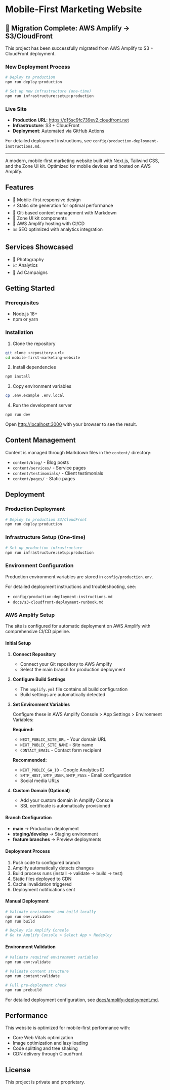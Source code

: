 # Mobile-First Marketing Website

## 🚀 Migration Complete: AWS Amplify → S3/CloudFront

This project has been successfully migrated from AWS Amplify to S3 + CloudFront deployment.

### New Deployment Process
```bash
# Deploy to production
npm run deploy:production

# Set up new infrastructure (one-time)
npm run infrastructure:setup:production
```

### Live Site
- **Production URL**: https://d15sc9fc739ev2.cloudfront.net
- **Infrastructure**: S3 + CloudFront
- **Deployment**: Automated via GitHub Actions

For detailed deployment instructions, see `config/production-deployment-instructions.md`.

---


A modern, mobile-first marketing website built with Next.js, Tailwind CSS, and
the Zone UI kit. Optimized for mobile devices and hosted on AWS Amplify.

## Features

- 📱 Mobile-first responsive design
- ⚡ Static site generation for optimal performance
- 📝 Git-based content management with Markdown
- 🎨 Zone UI kit components
- 🚀 AWS Amplify hosting with CI/CD
- 📊 SEO optimized with analytics integration

## Services Showcased

- 📸 Photography
- 📈 Analytics
- 📢 Ad Campaigns

## Getting Started

### Prerequisites

- Node.js 18+
- npm or yarn

### Installation

1. Clone the repository

```bash
git clone <repository-url>
cd mobile-first-marketing-website
```

2. Install dependencies

```bash
npm install
```

3. Copy environment variables

```bash
cp .env.example .env.local
```

4. Run the development server

```bash
npm run dev
```

Open [http://localhost:3000](http://localhost:3000) with your browser to see the
result.

## Content Management

Content is managed through Markdown files in the `content/` directory:

- `content/blog/` - Blog posts
- `content/services/` - Service pages
- `content/testimonials/` - Client testimonials
- `content/pages/` - Static pages

## Deployment

### Production Deployment
```bash
# Deploy to production S3/CloudFront
npm run deploy:production
```

### Infrastructure Setup (One-time)
```bash
# Set up production infrastructure
npm run infrastructure:setup:production
```

### Environment Configuration
Production environment variables are stored in `config/production.env`.

For detailed deployment instructions and troubleshooting, see:
- `config/production-deployment-instructions.md`
- `docs/s3-cloudfront-deployment-runbook.md`

### AWS Amplify Setup

The site is configured for automatic deployment on AWS Amplify with
comprehensive CI/CD pipeline.

#### Initial Setup

1. **Connect Repository**
   - Connect your Git repository to AWS Amplify
   - Select the main branch for production deployment

2. **Configure Build Settings**
   - The `amplify.yml` file contains all build configuration
   - Build settings are automatically detected

3. **Set Environment Variables**

   Configure these in AWS Amplify Console > App Settings > Environment
   Variables:

   **Required:**
   - `NEXT_PUBLIC_SITE_URL` - Your domain URL
   - `NEXT_PUBLIC_SITE_NAME` - Site name
   - `CONTACT_EMAIL` - Contact form recipient

   **Recommended:**
   - `NEXT_PUBLIC_GA_ID` - Google Analytics ID
   - `SMTP_HOST`, `SMTP_USER`, `SMTP_PASS` - Email configuration
   - Social media URLs

4. **Custom Domain (Optional)**
   - Add your custom domain in Amplify Console
   - SSL certificate is automatically provisioned

#### Branch Configuration

- **main** → Production deployment
- **staging/develop** → Staging environment
- **feature branches** → Preview deployments

#### Deployment Process

1. Push code to configured branch
2. Amplify automatically detects changes
3. Build process runs (install → validate → build → test)
4. Static files deployed to CDN
5. Cache invalidation triggered
6. Deployment notifications sent

#### Manual Deployment

```bash
# Validate environment and build locally
npm run env:validate
npm run build

# Deploy via Amplify Console
# Go to Amplify Console > Select App > Redeploy
```

#### Environment Validation

```bash
# Validate required environment variables
npm run env:validate

# Validate content structure
npm run content:validate

# Full pre-deployment check
npm run prebuild
```

For detailed deployment configuration, see
[docs/amplify-deployment.md](docs/amplify-deployment.md).

## Performance

This website is optimized for mobile-first performance with:

- Core Web Vitals optimization
- Image optimization and lazy loading
- Code splitting and tree shaking
- CDN delivery through CloudFront

## License

This project is private and proprietary.
